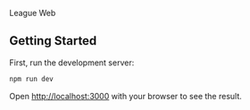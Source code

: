 League Web

## Getting Started

First, run the development server:

```bash
npm run dev
```

Open [http://localhost:3000](http://localhost:3000) with your browser to see the result.
